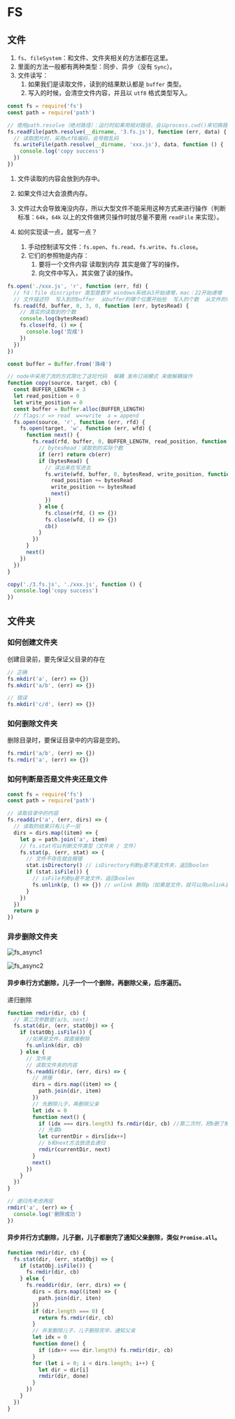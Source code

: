 # FS

## 文件

1. `fs`、`fileSystem`：和文件、文件夹相关的方法都在这里。
2. 里面的方法一般都有两种类型：同步、异步（没有 `Sync`）。
3. 文件读写：
   1. 如果我们是读取文件，读到的结果默认都是 `buffer` 类型。
   2. 写入的时候，会清空文件内容，并且以 `utf8` 格式类型写入。

```js
const fs = require('fs')
const path = require('path')

// 使用path.resolve（绝对路径）：运行时如果用相对路径，会以process.cwd()来切换路径，可能会导致不同路径下运行结果不同
fs.readFile(path.resolve(__dirname, '3.fs.js'), function (err, data) {
  // 读取图片时，采用utf8编码，会导致乱码
  fs.writeFile(path.resolve(__dirname, 'xxx.js'), data, function () {
    console.log('copy success')
  })
})
```

1. 文件读取的内容会放到内存中。
2. 如果文件过大会浪费内存。
3. 文件过大会导致淹没内存，所以大型文件不能采用这种方式来进行操作（判断标准：`64k`，`64k` 以上的文件做拷贝操作时就尽量不要用 `readFile` 来实现）。

4. 如何实现读一点，就写一点？
   1. 手动控制读写文件：`fs.open`、`fs.read`、`fs.write`、`fs.close`。
   2. 它们的参照物是内存：
      1. 要将一个文件内容 读取到内存 其实是做了写的操作。
      2. 向文件中写入，其实做了读的操作。

```js
fs.open('./xxx.js', 'r', function (err, fd) {
  // fd：file discriptor 类型是数字 windows系统从3开始递增，mac：22开始递增
  // 文件描述符  写入到的buffer  从buffer的哪个位置开始些  写入的个数  从文件的哪个位置开始读取
  fs.read(fd, buffer, 0, 3, 0, function (err, bytesRead) {
    // 真实的读取到的个数
    console.log(bytesRead)
    fs.close(fd, () => {
      console.log('完成')
    })
  })
})
```

```js
const buffer = Buffer.from('珠峰')

// node中采用了流的方式简化了这坨代码  解耦 发布订阅模式 来做解耦操作
function copy(source, target, cb) {
  const BUFFER_LENGTH = 3
  let read_position = 0
  let write_position = 0
  const buffer = Buffer.alloc(BUFFER_LENGTH)
  // flags:r => read  w=>write  a = append
  fs.open(source, 'r', function (err, rfd) {
    fs.open(target, 'w', function (err, wfd) {
      function next() {
        fs.read(rfd, buffer, 0, BUFFER_LENGTH, read_position, function (err, bytesRead) {
          // bytesRead：读取到的实际个数
          if (err) return cb(err)
          if (bytesRead) {
            // 读出来在写进去
            fs.write(wfd, buffer, 0, bytesRead, write_position, function (err, written) {
              read_position += bytesRead
              write_position += bytesRead
              next()
            })
          } else {
            fs.close(rfd, () => {})
            fs.close(wfd, () => {})
            cb()
          }
        })
      }
      next()
    })
  })
}

copy('./3.fs.js', './xxx.js', function () {
  console.log('copy success')
})
```

## 文件夹

### 如何创建文件夹

创建目录前，要先保证父目录的存在

```js
// 正确
fs.mkdir('a', (err) => {})
fs.mkdir('a/b', (err) => {})
```

```js
// 错误
fs.mkdir('c/d', (err) => {})
```

### 如何删除文件夹

删除目录时，要保证目录中的内容是空的。

```js
fs.rmdir('a/b', (err) => {})
fs.rmdir('a', (err) => {})
```

### 如何判断是否是文件夹还是文件

```js
const fs = require('fs')
const path = require('path')

// 读取目录中的内容
fs.readdir('a', (err, dirs) => {
  // 读取的结果只有儿子一层
  dirs = dirs.map((item) => {
    let p = path.join('a', item)
    // fs.stat可以判断文件类型（文件夹 / 文件）
    fs.stat(p, (err, stat) => {
      // 文件不存在就会报错
      stat.isDirectory() // isDirectory判断p是不是文件夹，返回boolen
      if (stat.isFile()) {
        // isFile判断p是不是文件，返回boolen
        fs.unlink(p, () => {}) // unlink 删除p（如果是文件，就可以用unlink直接删除）
      }
    })
  })
  return p
})
```

### 异步删除文件夹

![fs_async1](https://steinsgate.oss-cn-hangzhou.aliyuncs.com/fs_async1.png)

![fs_async2](https://steinsgate.oss-cn-hangzhou.aliyuncs.com/fs_async2.png)

#### 异步串行方式删除，儿子一个一个删除，再删除父亲，后序遍历。

递归删除

```js
function rmdir(dir, cb) {
  // 第二次参数是(a/b, next)
  fs.stat(dir, (err, statObj) => {
    if (statObj.isFile()) {
      //如果是文件，就直接删除
      fs.unlink(dir, cb)
    } else {
      // 文件夹
      // 读取文件夹的内容
      fs.readdir(dir, (err, dirs) => {
        // 拼接
        dirs = dirs.map((item) => {
          path.join(dir, item)
        })
        // 先删除儿子，再删除父亲
        let idx = 0
        function next() {
          if (idx === dirs.length) fs.rmdir(dir, cb) //第二次时，把b删了触发回调函数next
          // 先拿b
          let currentDir = dirs[idx++]
          // b和next方法放进去递归
          rmdir(currentDir, next)
        }
        next()
      })
    }
  })
}

// 递归先考虑两层
rmdir('a', (err) => {
  console.log('删除成功')
})
```

#### 异步并行方式删除，儿子删，儿子都删完了通知父亲删除，类似 `Promise.all`。

```js
function rmdir(dir, cb) {
  fs.stat(dir, (err, statObj) => {
    if (statObj.isFile()) {
      fs.rmdir(dir, cb)
    } else {
      fs.readdir(dir, (err, dirs) => {
        dirs = dirs.map((item) => {
          path.join(dir, iten)
        })
        if (dir.length === 0) {
          return fs.rmdir(dir, cb)
        }
        // 并发删除儿子，儿子删除完毕，通知父亲
        let idx = 0
        function done() {
          if (idx++ === dir.length) fs.rmdir(dir, cb)
        }
        for (let i = 0; i < dirs.length; i++) {
          let dir = dir[i]
          rmdir(dir, done)
        }
      })
    }
  })
}
```
